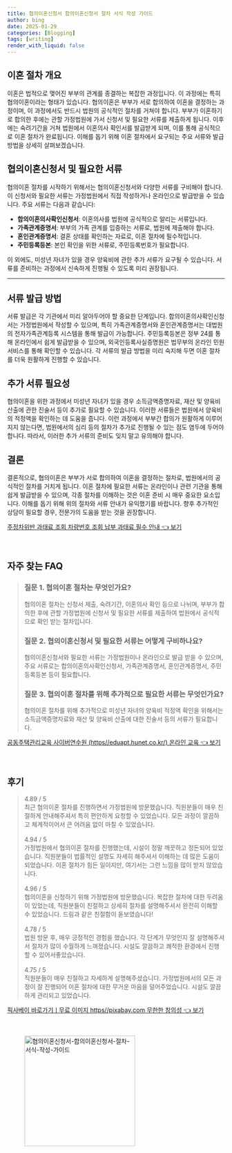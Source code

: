 ```yaml
---
title: 협의이혼신청서 합의이혼신청서 절차 서식 작성 가이드
author: bing
date: 2025-01-29
categories: [Blogging]
tags: [writing]
render_with_liquid: false
---
```



<h2 id='이혼_절차_개요'>이혼 절차 개요</h2>

<p>이혼은 법적으로 맺어진 부부의 관계를 종결하는 복잡한 과정입니다. 이 과정에는 특히 협의이혼이라는 형태가 있습니다. 협의이혼은 부부가 서로 합의하여 이혼을 결정하는 과정이며, 이 과정에서도 반드시 법원의 공식적인 절차를 거쳐야 합니다. 부부가 이혼하기로 합의한 후에는 관할 가정법원에 가서 신청서 및 필요한 서류를 제출하게 됩니다. 이후에는 숙려기간을 거쳐 법원에서 이혼의사 확인서를 발급받게 되며, 이를 통해 공식적으로 이혼 절차가 완료됩니다. 이해를 돕기 위해 이혼 절차에서 요구되는 주요 서류와 발급 방법을 상세히 살펴보겠습니다.</p>

<h2 id='협의이혼신청서와_서류'>협의이혼신청서 및 필요한 서류</h2>

<p>협의이혼 절차를 시작하기 위해서는 협의이혼신청서와 다양한 서류를 구비해야 합니다. 이 신청서와 필요한 서류는 가정법원에서 직접 작성하거나 온라인으로 발급받을 수 있습니다. 주요 서류는 다음과 같습니다:</p>

<ul>
    <li><b>합의이혼의사확인신청서</b>: 이혼의사를 법원에 공식적으로 알리는 서류입니다.</li>
    <li><b>가족관계증명서</b>: 부부의 가족 관계를 입증하는 서류로, 법원에 제출해야 합니다.</li>
    <li><b>혼인관계증명서</b>: 결혼 상태를 확인하는 자료로, 이혼 절차에 필수적입니다.</li>
    <li><b>주민등록등본</b>: 본인 확인을 위한 서류로, 주민등록번호가 필요합니다.</li>
</ul>

<p>이 외에도, 미성년 자녀가 있을 경우 양육비에 관한 추가 서류가 요구될 수 있습니다. 서류를 준비하는 과정에서 신속하게 진행될 수 있도록 미리 권장됩니다.</p>

<hr />

<h2 id='서류_발급_방법'>서류 발급 방법</h2>

<p>서류 발급은 각 기관에서 미리 알아두어야 할 중요한 단계입니다. 합의이혼의사확인신청서는 가정법원에서 작성할 수 있으며, 특히 가족관계증명서와 혼인관계증명서는 대법원의 전자가족관계등록 시스템을 통해 발급이 가능합니다. 주민등록등본은 정부 24를 통해 온라인에서 쉽게 발급받을 수 있으며, 외국인등록사실증명원은 법무부의 온라인 민원서비스를 통해 확인할 수 있습니다. 각 서류의 발급 방법을 미리 숙지해 두면 이혼 절차를 더욱 원활하게 진행할 수 있습니다.</p>

<h2 id='추가_서류_필요성'>추가 서류 필요성</h2>

<p>협의이혼을 위한 과정에서 미성년 자녀가 있을 경우 소득금액증명자료, 재산 및 양육비 산출에 관한 진술서 등이 추가로 필요할 수 있습니다. 이러한 서류들은 법원에서 양육비의 적정액을 확인하는 데 도움을 줍니다. 이런 과정에서 부부간 합의가 원활하게 이루어지지 않는다면, 법원에서의 심리 등의 절차가 추가로 진행될 수 있는 점도 염두에 두어야 합니다. 따라서, 이러한 추가 서류의 준비도 잊지 말고 유의해야 합니다.</p>

<h2 id='결론'>결론</h2>

<p>결론적으로, 협의이혼은 부부가 서로 합의하여 이혼을 결정하는 절차로, 법원에서의 공식적인 절차를 거치게 됩니다. 이혼 절차에 필요한 서류는 온라인이나 관련 기관을 통해 쉽게 발급받을 수 있으며, 각종 절차를 이해하는 것은 이혼 준비 시 매우 중요한 요소입니다. 이해를 돕기 위해 위의 절차와 서류 안내가 유익했기를 바랍니다. 향후 추가적인 상담이 필요할 경우, 전문가의 도움을 받는 것을 권장합니다.</p>


<p><a class="click-button" title="주정차위반 과태료 조회 차량번호 조회 납부 과태료 필수 안내" href="https://adkhouse.github.io/posts/%EC%A3%BC%EC%A0%95%EC%B0%A8%EC%9C%84%EB%B0%98-%EA%B3%BC%ED%83%9C%EB%A3%8C-%EC%A1%B0%ED%9A%8C-%EC%B0%A8%EB%9F%89%EB%B2%88%ED%98%B8-%EC%A1%B0%ED%9A%8C-%EB%82%A9%EB%B6%80-%EA%B3%BC%ED%83%9C%EB%A3%8C-%ED%95%84%EC%88%98-%EC%95%88%EB%82%B4/" rel="dofollow">주정차위반 과태료 조회 차량번호 조회 납부 과태료 필수 안내 👈 보기</a></p><br>
<h2 id='자주_찾는_FAQ'>자주 찾는 FAQ</h2>
<div itemscope="" itemtype="https://schema.org/FAQPage"> 
<blockquote> 
<div itemscope="" itemprop="mainEntity" itemtype="https://schema.org/Question"> 
<h3 itemprop="name">질문 1. 협의이혼 절차는 무엇인가요?</h3> 
<div itemscope="" itemprop="acceptedAnswer" itemtype="https://schema.org/Answer"> 
<span itemprop="text"> 
<p>협의이혼 절차는 신청서 제출, 숙려기간, 이혼의사 확인 등으로 나뉘며, 부부가 합의한 후에 관할 가정법원에 신청서 및 필요한 서류를 제출하여 법원에서 공식적으로 확인 받는 절차입니다.</p> 
</span> 
</div> 
</div> 

<div itemscope="" itemprop="mainEntity" itemtype="https://schema.org/Question"> 
<h3 itemprop="name">질문 2. 협의이혼신청서 및 필요한 서류는 어떻게 구비하나요?</h3> 
<div itemscope="" itemprop="acceptedAnswer" itemtype="https://schema.org/Answer"> 
<span itemprop="text"> 
<p>협의이혼신청서와 필요한 서류는 가정법원이나 온라인으로 발급 받을 수 있으며, 주요 서류로는 합의이혼의사확인신청서, 가족관계증명서, 혼인관계증명서, 주민등록등본 등이 필요합니다.</p> 
</span> 
</div> 
</div> 

<div itemscope="" itemprop="mainEntity" itemtype="https://schema.org/Question"> 
<h3 itemprop="name">질문 3. 협의이혼 절차를 위해 추가적으로 필요한 서류는 무엇인가요?</h3> 
<div itemscope="" itemprop="acceptedAnswer" itemtype="https://schema.org/Answer"> 
<span itemprop="text"> 
<p>협의이혼 절차를 위해 추가적으로 미성년 자녀의 양육비 적정액 확인을 위해서는 소득금액증명자료와 재산 및 양육비 산출에 대한 진술서 등의 서류가 필요합니다.</p> 
</span> 
</div> 
</div> 

</blockquote> 
</div>
<p><a class="click-button" title="공동주택관리교육 사이버연수원 (https//eduapt.hunet.co.kr/) 온라인 교육" href="https://adkhouse.github.io/posts/%EA%B3%B5%EB%8F%99%EC%A3%BC%ED%83%9D%EA%B4%80%EB%A6%AC%EA%B5%90%EC%9C%A1-%EC%82%AC%EC%9D%B4%EB%B2%84%EC%97%B0%EC%88%98%EC%9B%90-(httpseduapt.hunet.co.kr)-%EC%98%A8%EB%9D%BC%EC%9D%B8-%EA%B5%90%EC%9C%A1/" rel="dofollow">공동주택관리교육 사이버연수원 (https//eduapt.hunet.co.kr/) 온라인 교육 👈 보기</a></p><br>
<h2 id='후기'>후기</h2>
<div itemscope itemtype="https://schema.org/Product">
  <blockquote>
  <div itemprop="review" itemscope itemtype="https://schema.org/Review">
      <div itemprop="reviewRating" itemscope itemtype="https://schema.org/Rating"> <span itemprop="ratingValue">4.89</span> / <span itemprop="bestRating">5</span> </div>
      <span itemprop="reviewBody">최근 협의이혼 절차를 진행하면서 가정법원에 방문했습니다. 직원분들이 매우 친절하게 안내해주셔서 특히 편안하게 요청할 수 있었습니다. 모든 과정이 깔끔하고 체계적이어서 큰 어려움 없이 마칠 수 있었습니다.</span>
  </div>
  <br>
  <div itemprop="review" itemscope itemtype="https://schema.org/Review">
      <div itemprop="reviewRating" itemscope itemtype="https://schema.org/Rating"> <span itemprop="ratingValue">4.94</span> / <span itemprop="bestRating">5</span> </div>
      <span itemprop="reviewBody">가정법원에서 협의이혼 절차를 진행했는데, 시설이 정말 깨끗하고 정돈되어 있었습니다. 직원분들이 법률적인 설명도 자세히 해주셔서 이해하는 데 많은 도움이 되었습니다. 이혼 절차가 힘든 일이지만, 여기서는 그런 느낌을 많이 받지 않았습니다.</span>
  </div>
  <br>
  <div itemprop="review" itemscope itemtype="https://schema.org/Review">
      <div itemprop="reviewRating" itemscope itemtype="https://schema.org/Rating"> <span itemprop="ratingValue">4.96</span> / <span itemprop="bestRating">5</span> </div>
      <span itemprop="reviewBody">협의이혼을 신청하기 위해 가정법원에 방문했습니다. 복잡한 절차에 대한 두려움이 있었는데, 직원분들이 친절하고 상세히 절차를 설명해주셔서 완전히 이해할 수 있었습니다. 드림과 같은 친절함이 돋보였습니다!</span>
  </div>
  <br>
  <div itemprop="review" itemscope itemtype="https://schema.org/Review">
      <div itemprop="reviewRating" itemscope itemtype="https://schema.org/Rating"> <span itemprop="ratingValue">4.78</span> / <span itemprop="bestRating">5</span> </div>
      <span itemprop="reviewBody">법원 방문 후, 매우 긍정적인 경험을 했습니다. 각 단계가 무엇인지 잘 설명해주셔서 절차가 많이 수월하게 느껴졌습니다. 시설도 깔끔하고 쾌적한 환경에서 진행할 수 있어서좋았습니다.</span>
  </div>
  <br>
  <div itemprop="review" itemscope itemtype="https://schema.org/Review">
      <div itemprop="reviewRating" itemscope itemtype="https://schema.org/Rating"> <span itemprop="ratingValue">4.75</span> / <span itemprop="bestRating">5</span> </div>
      <span itemprop="reviewBody">직원분들이 매우 친절하고 자세하게 설명해주셨습니다. 가정법원에서의 모든 과정이 잘 진행되어 이혼 절차에 대한 무거운 마음을 덜어주었습니다. 시설도 깔끔하게 관리되고 있었습니다.</span>
  </div>
  </blockquote>
</div>
<p><a class="click-button" title="픽사베이 바로가기ㅣ무료 이미지 https//pixabay.com 무한한 창의성" href="https://adkhouse.github.io/posts/%ED%94%BD%EC%82%AC%EB%B2%A0%EC%9D%B4-%EB%B0%94%EB%A1%9C%EA%B0%80%EA%B8%B0%E3%85%A3%EB%AC%B4%EB%A3%8C-%EC%9D%B4%EB%AF%B8%EC%A7%80-httpspixabay.com-%EB%AC%B4%ED%95%9C%ED%95%9C-%EC%B0%BD%EC%9D%98%EC%84%B1/" rel="dofollow">픽사베이 바로가기ㅣ무료 이미지 https//pixabay.com 무한한 창의성 👈 보기</a></p><br>
<figure class="image"><img src="https://adkhouse.github.io/assets/img/thumbnail/협의이혼신청서-합의이혼신청서-절차-서식-작성-가이드.webp" alt="협의이혼신청서-합의이혼신청서-절차-서식-작성-가이드" width="256" height="256"></figure>